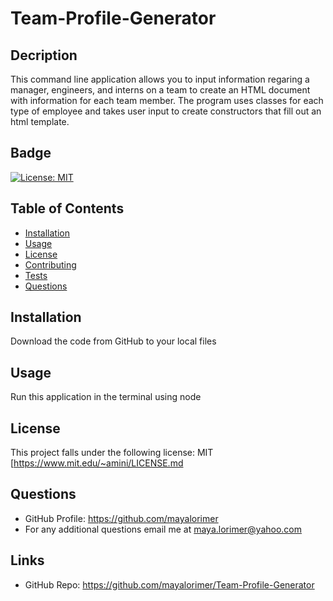 # Team-Profile-Generator
  ## Decription
  This command line application allows you to input information regaring a manager, engineers, and interns on a team to create an HTML document with information for each team member. The program uses classes for each type of employee and takes user input to create constructors that fill out an html template. 

  ## Badge
  [![License: MIT](https://img.shields.io/badge/License-MIT-yellow.svg)](https://opensource.org/licenses/MIT)

  ## Table of Contents
  - [Installation](#installation)
  - [Usage](#usage)
  - [License](#license)
  - [Contributing](#contributing)
  - [Tests](#tests)
  - [Questions](#questions)

  ## Installation
  Download the code from GitHub to your local files

  ## Usage
  Run this application in the terminal using node

  ## License
  This project falls under the following license: MIT
  [https://www.mit.edu/~amini/LICENSE.md


  ## Questions

  - GitHub Profile: https://github.com/mayalorimer 
  - For any additional questions email me at maya.lorimer@yahoo.com

  ## Links

  - GitHub Repo: https://github.com/mayalorimer/Team-Profile-Generator 
